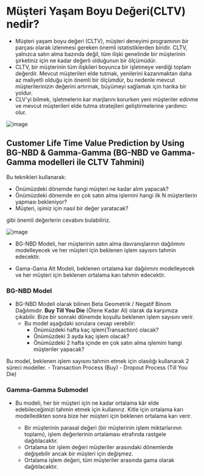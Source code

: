 # Müşteri Yaşam Boyu Değeri(CLTV) nedir?

-    Müşteri yaşam boyu değeri (CLTV), müşteri deneyimi programının bir parçası olarak izlenmesi gereken önemli istatistiklerden biridir. CLTV, yalnızca satın alma bazında değil, tüm ilişki genelinde bir müşterinin şirketiniz için ne kadar değerli olduğunun bir ölçümüdür.
-    CLTV, bir müşterinin tüm ilişkileri boyunca bir işletmeye verdiği toplam değerdir. Mevcut müşterileri elde tutmak, yenilerini kazanmaktan daha az maliyetli olduğu için önemli bir ölçümdür, bu nedenle mevcut müşterilerinizin değerini artırmak, büyümeyi sağlamak için harika bir yoldur.
-    CLV'yi bilmek, işletmelerin kar marjlarını korurken yeni müşteriler edinme ve mevcut müşterileri elde tutma stratejileri geliştirmelerine yardımcı olur.


![image](https://user-images.githubusercontent.com/56341239/160936922-a5a200fa-17c3-4a3f-81ac-5a3fd14e6d3d.png)



## Customer Life Time Value Prediction by Using BG-NBD & Gamma-Gamma (BG-NBD ve Gamma-Gamma modelleri ile CLTV Tahmini)

Bu teknikleri kullanarak:
  -   Önümüzdeki dönemde hangi müşteri ne kadar alım yapacak? 
  -   Önümüzdeki dönemde en çok satın alma işlemini hangi ilk N müşterilerin yapması bekleniyor?
  -   Müşteri, işimiz için nasıl bir değer yaratacak?
  
gibi önemli değerlerin cevabını bulabiliriz.


![image](https://user-images.githubusercontent.com/56341239/160936747-d2663080-e9f2-4dfc-bb32-bad6334b2e0a.png)



*    BG-NBD Modeli, her müşterinin satın alma davranışlarının dağılımını modelleyecek ve her müşteri için beklenen işlem sayısını tahmin edecektir.

*    Gama-Gama Alt Modeli, beklenen ortalama kar dağılımını modelleyecek ve her müşteri için beklenen ortalama karı tahmin edecektir.

### BG-NBD Model

-   BG-NBD Modeli olarak bilinen Beta Geometrik / Negatif Binom Dağılımıdır. **Buy Till You Die** (Ölene Kadar Al) olarak da karşımıza çıkabilir. 
Bize bir sonraki dönemde koşullu beklenen işlem sayısını verir. 
    *   Bu model aşağıdaki sorulara cevap verebilir:
        -   Önümüzdeki hafta kaç işlem(Transaction) olacak? 
        -   Önümüzdeki 3 ayda kaç işlem olacak?
        -   Önümüzdeki 2 hafta içinde en çok satın alma işlemini hangi müşteriler yapacak?
        
Bu model, beklenen işlem sayısını tahmin etmek için olasılığı kullanarak 2 süreci modeller.
    -   Transaction Process (Buy)
    -   Dropout Process (Till You Die)   

### Gamma-Gamma Submodel
-   Bu modeli, her bir müşteri için ne kadar ortalama kâr elde edebileceğimizi tahmin etmek için kullanırız. Kitle için ortalama karı modelledikten sonra bize her müşteri için beklenen ortalama karı verir.

       -  Bir müşterinin parasal değeri (bir müşterinin işlem miktarlarının toplamı), işlem değerlerinin ortalaması etrafında rastgele dağıtılacaktır. 
       -  Ortalama bir işlem değeri müşteriler arasındaki dönemlerde değişebilir ancak bir müşteri için değişmez. 
       -  Ortalama işlem değeri, tüm müşteriler arasında gama olarak dağıtılacaktır.
